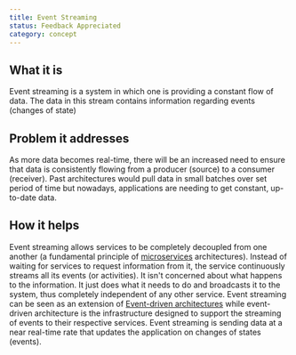 ```yaml
---
title: Event Streaming
status: Feedback Appreciated
category: concept
---
```


## What it is

Event streaming is a system in which one is providing a constant flow of data.
The data in this stream contains information regarding events (changes of state)

## Problem it addresses

As more data becomes real-time, there will be an increased need to ensure that data is consistently flowing from a producer (source) to a consumer (receiver).
Past architectures would pull data in small batches over set period of time but nowadays, applications are needing to get constant, up-to-date data.

## How it helps
Event streaming allows services to be completely decoupled from one another (a fundamental principle of [microservices](/microservices/) architectures). Instead of waiting for services to request information from it, the service continuously streams all its events (or activities). It isn't concerned about what happens to the information. It just does what it needs to do and broadcasts it to the system, thus completely independent of any other service. 
Event streaming can be seen as an extension of [Event-driven architectures](/event-driven-architecture/) while event-driven architecture is the infrastructure designed to support the streaming of events to their respective services.
Event streaming is sending data at a near real-time rate that updates the application on changes of states (events).
